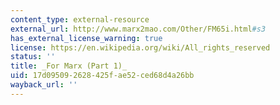 ```yaml
---
content_type: external-resource
external_url: http://www.marx2mao.com/Other/FM65i.html#s3
has_external_license_warning: true
license: https://en.wikipedia.org/wiki/All_rights_reserved
status: ''
title: _For Marx (Part 1)_
uid: 17d09509-2628-425f-ae52-ced68d4a26bb
wayback_url: ''
---
```

